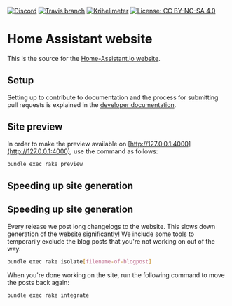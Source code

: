 [![Discord](https://img.shields.io/discord/330944238910963714.svg)](https://discord.gg/CxqDrfU)
[![Travis branch](https://img.shields.io/travis/home-assistant/home-assistant.github.io/next.svg)](https://travis-ci.org/home-assistant/home-assistant.github.io)
[![Krihelimeter](http://www.krihelinator.xyz/badge/home-assistant/home-assistant.github.io)](http://www.krihelinator.xyz)
[![License: CC BY-NC-SA 4.0](https://img.shields.io/badge/License-CC%20BY--NC--SA%204.0-lightgrey.svg)](https://creativecommons.org/licenses/by-nc-sa/4.0/)

# Home Assistant website

This is the source for the [Home-Assistant.io website](https://home-assistant.io).

## Setup

Setting up to contribute to documentation and the process for submitting pull requests is explained in the [developer documentation](https://developers.home-assistant.io/docs/documentation_index.html).

## Site preview

In order to make the preview available on [http://127.0.0.1:4000](http://127.0.0.1:4000), use the command as follows:

```bash
bundle exec rake preview
```

## Speeding up site generation
## Speeding up site generation
Every release we post long changelogs to the website. This slows down generation of the website significantly! We include some tools to temporarily exclude the blog posts that you're not working on out of the way.

```bash
bundle exec rake isolate[filename-of-blogpost]
```

When you're done working on the site, run the following command to move the posts back again:

```bash
bundle exec rake integrate
```
